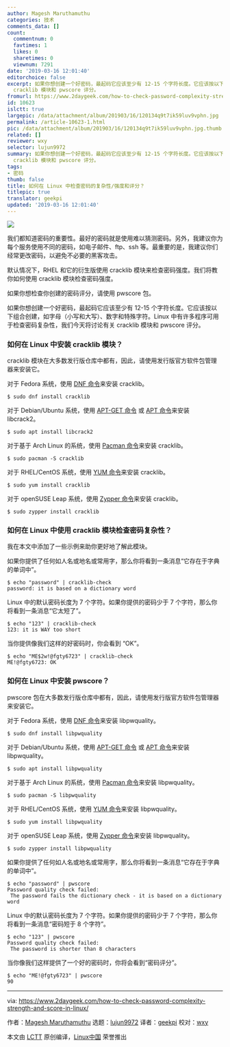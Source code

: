 ```yaml
---
author: Magesh Maruthamuthu
categories: 技术
comments_data: []
count:
  commentnum: 0
  favtimes: 1
  likes: 0
  sharetimes: 0
  viewnum: 7291
date: '2019-03-16 12:01:40'
editorchoice: false
excerpt: 如果你想创建一个好密码，最起码它应该至少有 12-15 个字符长度。它应该按以下组合创建，如字母（小写和大写）、数字和特殊字符。Linux 中有许多程序可用于检查密码复杂性，我们今天将讨论有关
  cracklib 模块和 pwscore 评分。
fromurl: https://www.2daygeek.com/how-to-check-password-complexity-strength-and-score-in-linux/
id: 10623
islctt: true
largepic: /data/attachment/album/201903/16/120134q9t7ik59luv9vphn.jpg
permalink: /article-10623-1.html
pic: /data/attachment/album/201903/16/120134q9t7ik59luv9vphn.jpg.thumb.jpg
related: []
reviewer: wxy
selector: lujun9972
summary: 如果你想创建一个好密码，最起码它应该至少有 12-15 个字符长度。它应该按以下组合创建，如字母（小写和大写）、数字和特殊字符。Linux 中有许多程序可用于检查密码复杂性，我们今天将讨论有关
  cracklib 模块和 pwscore 评分。
tags:
- 密码
thumb: false
title: 如何在 Linux 中检查密码的复杂性/强度和评分？
titlepic: true
translator: geekpi
updated: '2019-03-16 12:01:40'
---
```


![](/data/attachment/album/201903/16/120134q9t7ik59luv9vphn.jpg)


我们都知道密码的重要性。最好的密码就是使用难以猜测密码。另外，我建议你为每个服务使用不同的密码，如电子邮件、ftp、ssh 等。最重要的是，我建议你们经常更改密码，以避免不必要的黑客攻击。


默认情况下，RHEL 和它的衍生版使用 cracklib 模块来检查密码强度。我们将教你如何使用 cracklib 模块检查密码强度。


如果你想检查你创建的密码评分，请使用 pwscore 包。


如果你想创建一个好密码，最起码它应该至少有 12-15 个字符长度。它应该按以下组合创建，如字母（小写和大写）、数字和特殊字符。Linux 中有许多程序可用于检查密码复杂性，我们今天将讨论有关 cracklib 模块和 pwscore 评分。


### 如何在 Linux 中安装 cracklib 模块？


cracklib 模块在大多数发行版仓库中都有，因此，请使用发行版官方软件包管理器来安装它。


对于 Fedora 系统，使用 [DNF 命令](https://www.2daygeek.com/dnf-command-examples-manage-packages-fedora-system/)来安装 cracklib。



```
$ sudo dnf install cracklib
```

对于 Debian/Ubuntu 系统，使用 [APT-GET 命令](https://www.2daygeek.com/apt-get-apt-cache-command-examples-manage-packages-debian-ubuntu-systems/) 或 [APT 命令](https://www.2daygeek.com/apt-command-examples-manage-packages-debian-ubuntu-systems/)来安装 libcrack2。



```
$ sudo apt install libcrack2
```

对于基于 Arch Linux 的系统，使用 [Pacman 命令](https://www.2daygeek.com/pacman-command-examples-manage-packages-arch-linux-system/)来安装 cracklib。



```
$ sudo pacman -S cracklib
```

对于 RHEL/CentOS 系统，使用 [YUM 命令](https://www.2daygeek.com/yum-command-examples-manage-packages-rhel-centos-systems/)来安装 cracklib。



```
$ sudo yum install cracklib
```

对于 openSUSE Leap 系统，使用 [Zypper 命令](https://www.2daygeek.com/zypper-command-examples-manage-packages-opensuse-system/)来安装 cracklib。



```
$ sudo zypper install cracklib
```

### 如何在 Linux 中使用 cracklib 模块检查密码复杂性？


我在本文中添加了一些示例来助你更好地了解此模块。


如果你提供了任何如人名或地名或常用字，那么你将看到一条消息“它存在于字典的单词中”。



```
$ echo "password" | cracklib-check
password: it is based on a dictionary word
```

Linux 中的默认密码长度为 7 个字符。如果你提供的密码少于 7 个字符，那么你将看到一条消息“它太短了”。



```
$ echo "123" | cracklib-check
123: it is WAY too short
```

当你提供像我们这样的好密码时，你会看到 “OK”。



```
$ echo "ME$2w!@fgty6723" | cracklib-check
ME!@fgty6723: OK
```

### 如何在 Linux 中安装 pwscore？


pwscore 包在大多数发行版仓库中都有，因此，请使用发行版官方软件包管理器来安装它。


对于 Fedora 系统，使用 [DNF 命令](https://www.2daygeek.com/dnf-command-examples-manage-packages-fedora-system/)来安装 libpwquality。



```
$ sudo dnf install libpwquality
```

对于 Debian/Ubuntu 系统，使用 [APT-GET 命令](https://www.2daygeek.com/apt-get-apt-cache-command-examples-manage-packages-debian-ubuntu-systems/) 或 [APT 命令](https://www.2daygeek.com/apt-command-examples-manage-packages-debian-ubuntu-systems/)来安装 libpwquality。



```
$ sudo apt install libpwquality
```

对于基于 Arch Linux 的系统，使用 [Pacman 命令](https://www.2daygeek.com/pacman-command-examples-manage-packages-arch-linux-system/)来安装 libpwquality。



```
$ sudo pacman -S libpwquality
```

对于 RHEL/CentOS 系统，使用 [YUM 命令](https://www.2daygeek.com/yum-command-examples-manage-packages-rhel-centos-systems/)来安装 libpwquality。



```
$ sudo yum install libpwquality
```

对于 openSUSE Leap 系统，使用 [Zypper 命令](https://www.2daygeek.com/zypper-command-examples-manage-packages-opensuse-system/)来安装 libpwquality。



```
$ sudo zypper install libpwquality
```

如果你提供了任何如人名或地名或常用字，那么你将看到一条消息“它存在于字典的单词中”。



```
$ echo "password" | pwscore
Password quality check failed:
 The password fails the dictionary check - it is based on a dictionary word
```

Linux 中的默认密码长度为 7 个字符。如果你提供的密码少于 7 个字符，那么你将看到一条消息“密码短于 8 个字符”。



```
$ echo "123" | pwscore
Password quality check failed:
 The password is shorter than 8 characters
```

当你像我们这样提供了一个好的密码时，你将会看到“密码评分”。



```
$ echo "ME!@fgty6723" | pwscore
90
```



---


via: <https://www.2daygeek.com/how-to-check-password-complexity-strength-and-score-in-linux/>


作者：[Magesh Maruthamuthu](https://www.2daygeek.com/author/magesh/) 选题：[lujun9972](https://github.com/lujun9972) 译者：[geekpi](https://github.com/geekpi) 校对：[wxy](https://github.com/wxy)


本文由 [LCTT](https://github.com/LCTT/TranslateProject) 原创编译，[Linux中国](https://linux.cn/) 荣誉推出